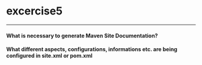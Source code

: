 # excercise5
***
#### What is necessary to generate Maven Site Documentation?

#### What different aspects, configurations, informations etc. are being configured in site.xml or pom.xml

